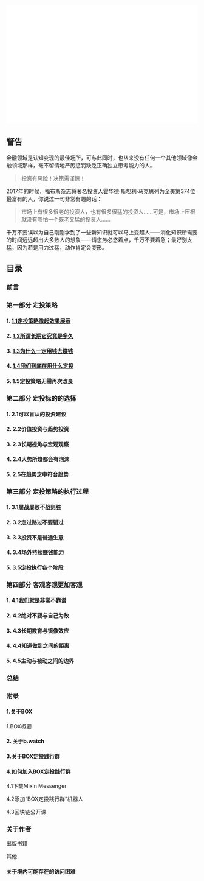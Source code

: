 ![coverimage](assets/images/coverimage.gif)

## 警告

金融领域是认知变现的最佳场所，可与此同时，也从来没有任何一个其他领域像金融领域那样，毫不留情地严厉惩罚缺乏正确独立思考能力的人。

> 投资有风险！决策需谨慎！

2017年的时候，福布斯杂志将著名投资人霍华德·斯坦利·马克思列为全美第374位最富有的人，你说过一句非常有趣的话：

> 市场上有很多很老的投资人，也有很多很猛的投资人……可是，市场上压根就没有哪怕一个既老又猛的投资人……

千万不要误以为自己刚刚学到了一些新知识就可以马上变超人——消化知识所需要的时间远远超出大多数人的想象——请您务必悠着点，千万不要着急；最好别太猛，因为若是用力过猛，动作肯定会变形。


## 目录

### [前言](./preface.md)

### 第一部分 定投策略

#### 1. [1.1定投策略激起效果展示](./chapter01-1.html "20220111完成")

#### 2. [1.2所谓长期它究竟是多久](./chapter01-2.html "20220112完成")

#### 3. [1.3为什么一定用钱去赚钱](./chapter01-3.html "20220112完成")

#### 4. [1.4我们到底在用什么定投](./chapter01-4.html "20220113完成")

#### 5. 1.5定投策略无需再次改良

### 第二部分 定投标的的选择

#### 1. 2.1可以盲从的投资建议

#### 2. 2.2价值投资与趋势投资

#### 3. 2.3长期视角与宏观观察

#### 4. 2.4大势所趋都会有泡沫

#### 5. 2.5在趋势之中符合趋势

### 第三部分 定投策略的执行过程

#### 1. 3.1屡战屡败不战则胜

#### 2. 3.2走过路过不要错过

#### 3. 3.3投资不是普通生意

#### 4. 3.4场外持续赚钱能力

#### 5. 3.5定投执行各个阶段

### 第四部分 客观客观更加客观

#### 1. 4.1我们就是非常不靠谱

#### 2. 4.2绝对不要与自己为敌

#### 3. 4.3长期教育与镜像效应

#### 4. 4.4知道做到之间的距离

#### 5. 4.5主动与被动之间的边界

### 总结

### 附录

#### 1.关于BOX

1.BOX概要

#### 2. 关于b.watch

#### 3.关于BOX定投践行群

#### 4.如何加入BOX定投践行群

4.1下载Mixin Messenger

4.2添加“BOX定投践行群”机器人

4.3区块链公开课

### 关于作者

出版书籍

其他

#### 关于境内可能存在的访问困难

